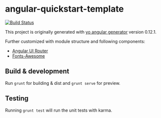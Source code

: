 # angular-quickstart-template

[![Build Status](https://travis-ci.org/mohsinkerai/angular-quickstart-template.svg?branch=master)](https://travis-ci.org/mohsinkerai/angular-quickstart-template)

This project is originally generated with [yo angular generator](https://github.com/yeoman/generator-angular)
version 0.12.1.

Further customized with module structure and following components:
- [Angular UI Router](http://angular-ui.github.io/ui-router/site/#/api/ui.router)
- [Fonts-Awesome](https://fortawesome.github.io/Font-Awesome/)

## Build & development

Run `grunt` for building & dist and `grunt serve` for preview.

## Testing

Running `grunt test` will run the unit tests with karma.
